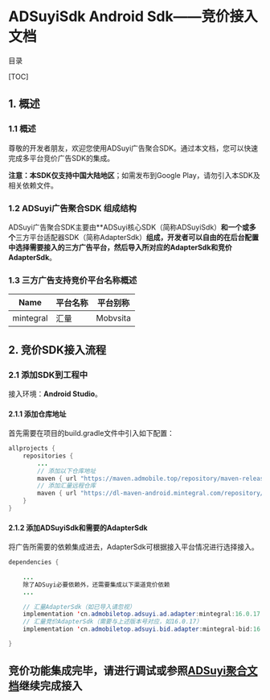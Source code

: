 # ADSuyiSdk Android Sdk——竞价接入文档

 目录 

[TOC]

## 1. 概述
### 1.1 概述

尊敬的开发者朋友，欢迎您使用ADSuyi广告聚合SDK。通过本文档，您可以快速完成多平台竞价广告SDK的集成。

**注意：本SDK仅支持中国大陆地区**；如需发布到Google Play，请勿引入本SDK及相关依赖文件。



### 1.2 ADSuyi广告聚合SDK 组成结构

ADSuyi广告聚合SDK主要由**ADSuyi核心SDK（简称ADSuyiSdk）**和一个或多个**三方平台适配器SDK（简称AdapterSdk）**组成，开发者可以自由的在后台配置中选择需要接入的三方广告平台，然后导入所对应的AdapterSdk和竞价AdapterSdk**。



### 1.3 三方广告支持竞价平台名称概述

| Name      | 平台名称 | 平台别称 |
| --------- | -------- | -------- |
| mintegral | 汇量     | Mobvsita |


## 2. 竞价SDK接入流程

### 2.1 添加SDK到工程中

接入环境：**Android Studio**。

#### 2.1.1 添加仓库地址

首先需要在项目的build.gradle文件中引入如下配置：

```java
allprojects {
    repositories {
        ...
        // 添加以下仓库地址
        maven { url "https://maven.admobile.top/repository/maven-releases/" }
        // 添加汇量远程仓库
        maven { url "https://dl-maven-android.mintegral.com/repository/mbridge_android_sdk_support/" }
    }
}
```



#### 2.1.2 添加ADSuyiSdk和需要的AdapterSdk

将广告所需要的依赖集成进去，AdapterSdk可根据接入平台情况进行选择接入。

```java
dependencies {
  
    ...
    除了ADSuyi必要依赖外，还需要集成以下渠道竞价依赖
    ...

    // 汇量AdapterSdk（如已导入请忽视）
    implementation 'cn.admobiletop.adsuyi.ad.adapter:mintegral:16.0.17.01192'
    // 汇量竞价AdapterSdk（需要与上述版本号对应，如16.0.17）
    implementation 'cn.admobiletop.adsuyi.bid.adapter:mintegral-bid:16.0.17.01191'

}
```

## 竞价功能集成完毕，请进行调试或参照[ADSuyi聚合文档](https://gitee.com/admobile/ADSuyiSdkDemo-Android)继续完成接入 ##